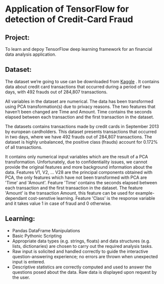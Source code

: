 # Application of TensorFlow for detection of Credit-Card Fraud

## Project: 
To learn and depoy TensorFlow deep learning framework for an financial data analysis application. 

## Dataset:

The dataset we’re going to use can be downloaded from <a href="https://www.kaggle.com/mlg-ulb/creditcardfraud" target="_blank">Kaggle</a>     . It contains data about credit card transactions that occurred during a period of two days, with 492 frauds out of 284,807 transactions.

All variables in the dataset are numerical. The data has been transformed using PCA transformation(s) due to privacy reasons. The two features that haven’t been changed are Time and Amount. Time contains the seconds elapsed between each transaction and the first transaction in the dataset.

The datasets contains transactions made by credit cards in September 2013 by european cardholders.
This dataset presents transactions that occurred in two days, where we have 492 frauds out of 284,807 transactions. The dataset is highly unbalanced, the positive class (frauds) account for 0.172% of all transactions.

It contains only numerical input variables which are the result of a PCA transformation. Unfortunately, due to confidentiality issues, we cannot provide the original features and more background information about the data. Features V1, V2, … V28 are the principal components obtained with PCA, the only features which have not been transformed with PCA are 'Time' and 'Amount'. Feature 'Time' contains the seconds elapsed between each transaction and the first transaction in the dataset. The feature 'Amount' is the transaction Amount, this feature can be used for example-dependant cost-senstive learning. Feature 'Class' is the response variable and it takes value 1 in case of fraud and 0 otherwise.

## Learning:
- Pandas DataFrame Manipulations
- Basic Pythonic Scripting
- Appropriate data types (e.g. strings, floats) and data structures (e.g. lists, dictionaries) are chosen to carry out the required analysis tasks.
- Raw input is solicited and handled correctly to guide the interactive question-answering experience; no errors are thrown when unexpected input is entered.
- Descriptive statistics are correctly computed and used to answer the questions posed about the data. Raw data is displayed upon request by the user.


